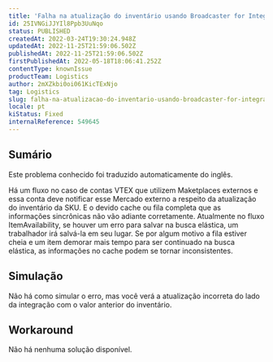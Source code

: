 ```yaml
---
title: 'Falha na atualização do inventário usando Broadcaster for Integrations para Notificar o Mercado Externo'
id: 25IVNGiJJYIl8Ppb3UuNqo
status: PUBLISHED
createdAt: 2022-03-24T19:30:24.948Z
updatedAt: 2022-11-25T21:59:06.502Z
publishedAt: 2022-11-25T21:59:06.502Z
firstPublishedAt: 2022-05-18T18:06:41.252Z
contentType: knownIssue
productTeam: Logistics
author: 2mXZkbi0oi061KicTExNjo
tag: Logistics
slug: falha-na-atualizacao-do-inventario-usando-broadcaster-for-integrations-para-notificar-o-mercado-externo
locale: pt
kiStatus: Fixed
internalReference: 549645
---
```


## Sumário

<div class="alert alert-info">
  <p>Este problema conhecido foi traduzido automaticamente do inglês.</p>
</div>



Há um fluxo no caso de contas VTEX que utilizem Maketplaces externos e essa conta deve notificar esse Mercado externo a respeito da atualização do inventário da SKU. E o devido cache ou fila completa que as informações sincrônicas não vão adiante corretamente.
Atualmente no fluxo ItemAvailability, se houver um erro para salvar na busca elástica, um trabalhador irá salvá-la em seu lugar. Se por algum motivo a fila estiver cheia e um item demorar mais tempo para ser continuado na busca elástica, as informações no cache podem se tornar inconsistentes.




## Simulação



Não há como simular o erro, mas você verá a atualização incorreta do lado da integração com o valor anterior do inventário.




## Workaround



Não há nenhuma solução disponível.

